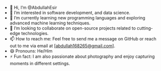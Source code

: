  
- 👋 Hi, I’m @AbdullahEsir
- 👀 I’m interested in software development, and data science.
- 🌱 I’m currently learning new programming languages and exploring advanced machine learning techniques.
- 💞️ I’m looking to collaborate on open-source projects related to cutting-edge technologies.
- 📫 How to reach me: Feel free to send me a message on GitHub or reach out to me via email at [abdullah168265@gmail.com].
- 😄 Pronouns: He/Him
- ⚡ Fun fact: I am also passionate about photography and enjoy capturing moments in different settings.
